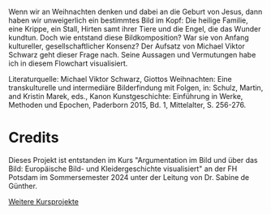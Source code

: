 Wenn wir an Weihnachten denken und dabei an die Geburt von Jesus, dann haben wir unweigerlich ein bestimmtes Bild im Kopf: Die heilige Familie, eine Krippe, ein Stall, Hirten samt ihrer Tiere und die Engel, die das Wunder kundtun.
Doch wie entstand diese Bildkomposition? War sie von Anfang kultureller, gesellschaftlicher Konsenz?
Der Aufsatz von Michael Viktor Schwarz geht dieser Frage nach. Seine Aussagen und Vermutungen habe ich in diesem Flowchart visualisiert.

Literaturquelle: Michael Viktor Schwarz, Giottos Weihnachten: Eine transkulturelle und intermediäre Bilderfindung mit Folgen, in: Schulz, Martin, and Kristin Marek, eds., Kanon Kunstgeschichte: Einführung in Werke, Methoden und Epochen, Paderborn 2015, Bd. 1, Mittelalter, S. 256-276.

# Credits

Dieses Projekt ist entstanden im Kurs "Argumentation im Bild und über das Bild: Europäische Bild- und Kleidergeschichte visualisiert" an der FH Potsdam im Sommersemester 2024 unter der Leitung von Dr. Sabine de Günther.

[Weitere Kursprojekte](https://uclab.fh-potsdam.de/bildargument/)
